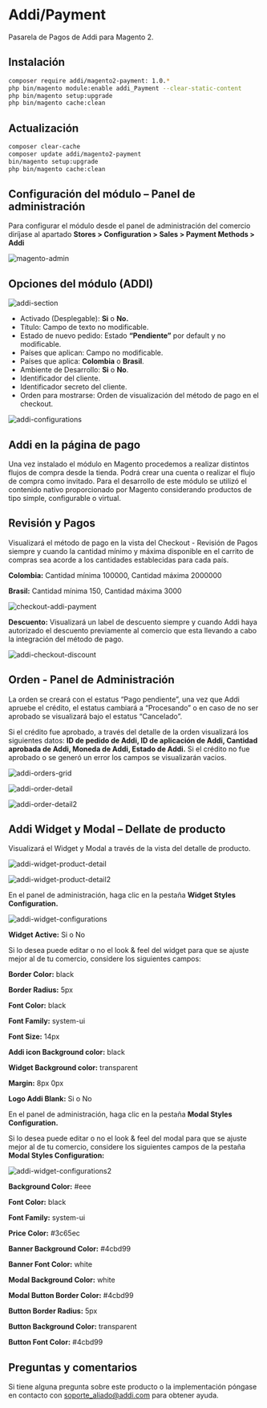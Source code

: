 # Addi/Payment

Pasarela de Pagos de Addi para Magento 2.


## Instalación

```bash    
composer require addi/magento2-payment: 1.0.*
php bin/magento module:enable addi_Payment --clear-static-content
php bin/magento setup:upgrade
php bin/magento cache:clean
```


## Actualización

```bash
composer clear-cache
composer update addi/magento2-payment
bin/magento setup:upgrade
php bin/magento cache:clean
```

## Configuración del módulo – Panel de administración

Para configurar el módulo desde el panel de administración del comercio diríjase al apartado **Stores > Configuration > Sales > Payment Methods > Addi**

![magento-admin](https://user-images.githubusercontent.com/90288747/137793232-5cee48f1-5706-4022-aee9-25cfc439a2a0.png)


## Opciones del módulo (ADDI)

![addi-section](https://user-images.githubusercontent.com/90288747/137793224-cd73cd0c-946d-4d23-bac9-468b6e095c02.png)

- Activado (Desplegable): **Si** o **No.**
- Título: Campo de texto no modificable.
- Estado de nuevo pedido: Estado **“Pendiente”** por default y no modificable.
- Países que aplican: Campo no modificable.
- Países que aplica: **Colombia** o **Brasil**.
- Ambiente de Desarrollo: **Si** o **No**.
- Identificador del cliente.
- Identificador secreto del cliente.
- Orden para mostrarse: Orden de visualización del método de pago en el checkout.

![addi-configurations](https://user-images.githubusercontent.com/90288747/137793219-2c39f534-94d2-46f0-91a2-ef267b2b00d2.png)

## Addi en la página de pago

Una vez instalado el módulo en Magento procedemos a realizar distintos flujos de compra desde la tienda. Podrá crear una cuenta o realizar el flujo de compra como invitado.
Para el desarrollo de este módulo se utilizó el contenido nativo proporcionado por Magento considerando productos de tipo simple, configurable o virtual.

## Revisión y Pagos

Visualizará el método de pago en la vista del Checkout -
Revisión de Pagos siempre y cuando la cantidad mínimo y 
máxima disponible en el carrito de compras sea acorde a 
los cantidades establecidas para cada país.

**Colombia:** Cantidad mínima 100000, Cantidad máxima 
2000000

**Brasil:** Cantidad mínima 150, Cantidad máxima 3000

![checkout-addi-payment](https://user-images.githubusercontent.com/90288747/137793231-bc3591d0-e75e-402e-a9f1-8c60368fe0d7.png)

**Descuento:** Visualizará un label de descuento siempre y cuando Addi haya autorizado el descuento previamente al comercio que esta llevando a cabo la integración del método de pago.

![addi-checkout-discount](https://user-images.githubusercontent.com/90288747/137793218-4fd32205-a361-43ae-9261-0f2e9c81f658.png)

## Orden - Panel de Administración

La orden se creará con el estatus “Pago pendiente”, una vez que Addi apruebe el crédito, el estatus cambiará a “Procesando” o en caso de no ser aprobado se visualizará bajo el estatus “Cancelado”.

Si el crédito fue aprobado, a través del detalle de la orden 
visualizará los siguientes datos: **ID de pedido de Addi, 
ID de aplicación de Addi, Cantidad aprobada de 
Addi, Moneda de Addi, Estado de Addi.** Si el crédito 
no fue aprobado o se generó un error los campos se 
visualizarán vacios.

![addi-orders-grid](https://user-images.githubusercontent.com/90288747/137793222-fc744e31-9c8a-4a48-8812-13ce3442f97e.png)

![addi-order-detail](https://user-images.githubusercontent.com/90288747/137793220-69ea67e5-9d5f-49a9-b637-0e1a145ede7b.png)

![addi-order-detail2](https://user-images.githubusercontent.com/90288747/137794787-1164e32a-4dc6-41a7-9d93-94a24290b835.png)

## Addi Widget y Modal – Dellate de producto

Visualizará el Widget y Modal a través de la vista del detalle de producto.

![addi-widget-product-detail](https://user-images.githubusercontent.com/90288747/137793228-3af97602-d42c-4cd5-a93e-fce85712e08d.png)


![addi-widget-product-detail2](https://user-images.githubusercontent.com/90288747/137793229-8681691c-20eb-4c8f-8d4c-f94a110da4e7.png)


En el panel de administración, haga clic en la pestaña **Widget Styles 
Configuration.**

![addi-widget-configurations](https://user-images.githubusercontent.com/90288747/137793226-26f66d9a-ac69-4ba0-b7fd-775fad6ccc34.png)

**Widget Active:** Si o No

Si lo desea puede editar o no el look & feel del widget para que se 
ajuste mejor al de tu comercio, considere los siguientes campos:

**Border Color:** black

**Border Radius:** 5px

**Font Color:** black

**Font Family:** system-ui

**Font Size:** 14px

**Addi icon Background color:** black

**Widget Background color:** transparent

**Margin:** 8px 0px

**Logo Addi Blank:** Si o No

En el panel de administración, haga clic en la pestaña **Modal 
Styles Configuration.**

Si lo desea puede editar o no el look & feel del modal para que se 
ajuste mejor al de tu comercio, considere los siguientes campos de 
la pestaña **Modal Styles Configuration:**

![addi-widget-configurations2](https://user-images.githubusercontent.com/90288747/137793227-47d123dd-85b1-4121-9bd1-f6e9d22f0d16.png)


**Background Color:** #eee

**Font Color:** black

**Font Family:** system-ui

**Price Color:** #3c65ec

**Banner Background Color:** #4cbd99

**Banner Font Color:** white

**Modal Background Color:** white

**Modal Button Border Color:** #4cbd99

**Button Border Radius:** 5px

**Button Background Color:** transparent

**Button Font Color:** #4cbd99 


## **Preguntas y comentarios** ##

Si tiene alguna pregunta sobre este producto o la implementación
póngase en contacto con soporte_aliado@addi.com para obtener 
ayuda.
